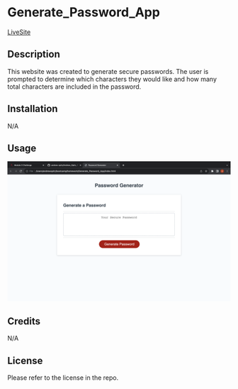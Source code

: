 # Generate_Password_App
[LiveSite](https://andrew-opitz.github.io/Generate_Password_App/)

## Description
This website was created to generate secure passwords. The user is prompted to determine which characters they would like and how many total characters are included in the password.

## Installation
N/A

## Usage

![alt text](./assets/generate_pass_screenshot.png)

## Credits
N/A

## License
Please refer to the license in the repo.
